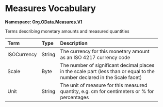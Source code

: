 # Measures Vocabulary
**Namespace: [Org.OData.Measures.V1](Org.OData.Measures.V1.xml)**

Terms describing monetary amounts and measured quantities

Term|Type|Description
:---|:---|:----------
<a name="ISOCurrency"></a>ISOCurrency|String|The currency for this monetary amount as an ISO 4217 currency code
<a name="Scale"></a>Scale|Byte|The number of significant decimal places in the scale part (less than or equal to the number declared in the Scale facet)
<a name="Unit"></a>Unit|String|The unit of measure for this measured quantity, e.g. cm for centimeters or % for percentages
